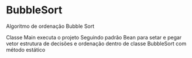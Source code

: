 # BubbleSort
Algoritmo de ordenação Bubble Sort

Classe Main executa o projeto
Seguindo padrão Bean para setar e pegar vetor
estrutura de decisões e ordenação dentro de classe BubbleSort com método estático
